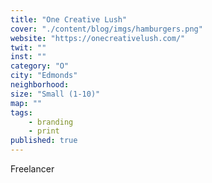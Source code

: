 ```yaml
---
title: "One Creative Lush"
cover: "./content/blog/imgs/hamburgers.png"
website: "https://onecreativelush.com/"
twit: ""
inst: ""
category: "O"
city: "Edmonds"
neighborhood:
size: "Small (1-10)"
map: ""
tags:
    - branding
    - print
published: true
---
```


Freelancer

